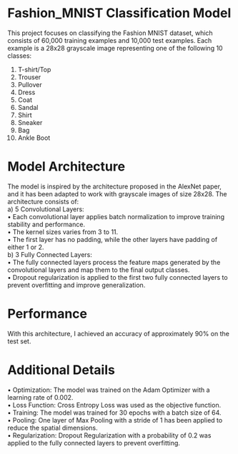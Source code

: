 # Fashion_MNIST Classification Model

This project focuses on classifying the Fashion MNIST dataset, which consists of 60,000 training examples and 10,000 test examples. Each example is a 28x28 grayscale image representing one of the following 10 classes:
  1. T-shirt/Top
  2. Trouser
  3. Pullover
  4. Dress
  5. Coat
  6. Sandal
  7. Shirt
  8. Sneaker
  9. Bag
   10. Ankle Boot


# Model Architecture 

The model is inspired by the architecture proposed in the AlexNet paper, and it has been adapted to work with grayscale images of size 28x28. The architecture consists of:   
	 a) 5 Convolutional Layers:   
  	      • Each convolutional layer applies batch normalization to improve training stability and performance.   
	      •	The kernel sizes varies from 3 to 11.    
              • The first layer has no padding, while the other layers have padding of either 1 or 2.      
	b) 3 Fully Connected Layers:   
	      •	The fully connected layers process the feature maps generated by the convolutional layers and map them to the final output classes.   
	      •	Dropout regularization is applied to the first two fully connected layers to prevent overfitting and improve generalization.   


# Performance 
With this architecture, I achieved an accuracy of approximately 90% on the test set. 


# Additional Details
  • Optimization: The model was trained on the Adam Optimizer with a learning rate of 0.002.  
  • Loss Function: Cross Entropy Loss was used as the objective function.   
  • Training: The model was trained for 30 epochs with a batch size of 64.    
  • Pooling: One layer of Max Pooling with a stride of 1 has been applied to reduce the spatial dimensions.    
  • Regularization: Dropout Regularization with a probability of 0.2 was applied to the fully connected layers to prevent overfitting.    
